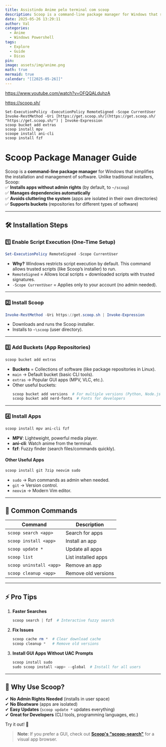 ```yaml
---
title: Assistindo Anime pelo terminal com scoop
description: Scoop is a command-line package manager for Windows that simplifies the installation and management of software.
date: 2025-05-26 13:29:11
author: Val
categories:
  - Anime
  - Windows Powershell
tags:
  - Explore
  - Guide
  - Dicas
pin: 
image: assets/img/anime.png
math: true
mermaid: true
calendar: "[[2025-05-26]]"
---
```



<https://www.youtube.com/watch?v=OFQQALduhzA>


https://scoop.sh/
```
Set-ExecutionPolicy -ExecutionPolicy RemoteSigned -Scope CurrentUser
Invoke-RestMethod -Uri [https://get.scoop.sh/](https://get.scoop.sh/ "https://get.scoop.sh/") | Invoke-Expression
scoop bucket add extras
scoop install mpv
scoope install ani-cli
scoop install fzf
```

# **Scoop Package Manager Guide**  

Scoop is a **command-line package manager** for Windows that simplifies the installation and management of software. Unlike traditional installers, Scoop:  
✅ **Installs apps without admin rights** (by default, to `~/scoop`)  
✅ **Manages dependencies automatically**  
✅ **Avoids cluttering the system** (apps are isolated in their own directories)  
✅ **Supports buckets** (repositories for different types of software)  

---

## **🛠️ Installation Steps**  

### **1️⃣ Enable Script Execution (One-Time Setup)**
```powershell
Set-ExecutionPolicy RemoteSigned -Scope CurrentUser
```
- **Why?** Windows restricts script execution by default. This command allows trusted scripts (like Scoop’s installer) to run.  
- `RemoteSigned` = Allows local scripts + downloaded scripts with trusted signatures.  
- `-Scope CurrentUser` = Applies only to your account (no admin needed).  

---

### **2️⃣ Install Scoop**
```powershell
Invoke-RestMethod -Uri https://get.scoop.sh | Invoke-Expression
```
- Downloads and runs the Scoop installer.  
- Installs to `~\scoop` (user directory).  

---

### **3️⃣ Add Buckets (App Repositories)**
```powershell
scoop bucket add extras
```
- **Buckets** = Collections of software (like package repositories in Linux).  
- `main` → Default bucket (basic CLI tools).  
- `extras` → Popular GUI apps (MPV, VLC, etc.).  
- Other useful buckets:  
  ```powershell
  scoop bucket add versions  # For multiple versions (Python, Node.js)
  scoop bucket add nerd-fonts  # Fonts for developers
  ```

---

### **4️⃣ Install Apps**
```powershell
scoop install mpv ani-cli fzf
```
- **MPV**: Lightweight, powerful media player.  
- **ani-cli**: Watch anime from the terminal.  
- **fzf**: Fuzzy finder (search files/commands quickly).  

#### **Other Useful Apps**
```powershell
scoop install git 7zip neovim sudo
```
- `sudo` → Run commands as admin when needed.  
- `git` → Version control.  
- `neovim` → Modern Vim editor.  

---

## **🔧 Common Commands**
| Command | Description |
|---------|-------------|
| `scoop search <app>` | Search for apps |
| `scoop install <app>` | Install an app |
| `scoop update *` | Update all apps |
| `scoop list` | List installed apps |
| `scoop uninstall <app>` | Remove an app |
| `scoop cleanup <app>` | Remove old versions |

---

## **⚡ Pro Tips**
1. **Faster Searches**  
   ```powershell
   scoop search | fzf  # Interactive fuzzy search
   ```
2. **Fix Issues**  
   ```powershell
   scoop cache rm *  # Clear download cache
   scoop cleanup *   # Remove old versions
   ```
3. **Install GUI Apps Without UAC Prompts**  
   ```powershell
   scoop install sudo
   sudo scoop install <app> --global  # Install for all users
   ```

---

## **🚀 Why Use Scoop?**
✔ **No Admin Rights Needed** (installs in user space)  
✔ **No Bloatware** (apps are isolated)  
✔ **Easy Updates** (`scoop update *` updates everything)  
✔ **Great for Developers** (CLI tools, programming languages, etc.)  

Try it out! 🚀  

> **Note**: If you prefer a GUI, check out **[Scoop's "scoop-search"](https://github.com/shilangyu/scoop-search)** for a visual app browser.









